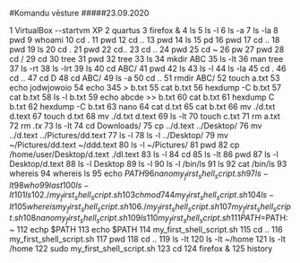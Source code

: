 #Komandu vēsture
#####23.09.2020

1  VirtualBox --startvm XP
    2  quartus
    3  firefox &
    4  ls
    5  ls -l
    6  ls -a
    7  ls -la
    8  pwd
    9  whoami
   10  cd .
   11  pwd
   12  cd ..
   13  pwd
   14  ls
   15  pd
   16  pwd
   17  cd ..
   18  pwd
   19  ls
   20  cd .
   21  pwd
   22  cd..
   23  cd ..
   24  pwd
   25  cd ~
   26  pw
   27  pwd
   28  cd /
   29  cd
   30  tree
   31  pwd
   32  tree
   33  ls
   34  mkdir ABC
   35  ls -lt
   36  man tree
   37  ls -rt
   38  ls -lrt
   39  ls
   40  cd ABC/
   41  pwd
   42  ls
   43  ls -l
   44  ls -la
   45  cd .
   46  cd ..
   47  cd D
   48  cd ABC/
   49  ls -a
   50  cd ..
   51  rmdir ABC/
   52  touch a.txt
   53  echo jodwjowoio
   54  echo 345 > b.txt
   55  cat b.txt
   56  hexdump -C b.txt
   57  cat b.txt
   58  ls -l b.txt
   59  echo abcde >> b.txt
   60  cat b.txt
   61  hexdump C b.txt
   62  hexdump -C b.txt
   63  nano
   64  cat d.txt
   65  cat b.txt
   66  mv ./d.txt d.text
   67  touch d.txt
   68  mv ./d.txt d.text
   69  ls -lt
   70  touch c.txt
   71  rm a.txt
   72  rm *.tx*
   73  ls -lt
   74  cd Downloads/
   75  cp ../d.text ../Desktop/
   76  mv ../d.text ../Pictures/dd.text
   77  ls -l
   78  ls -l ../Desktop/
   79  mv ~/Pictures/dd.text ~/ddd.text
   80  ls -l ~/Pictures/
   81  pwd
   82  cp /home/user/Desktop/d.text ./dl.text
   83  ls -l
   84  cd
   85  ls -lt
   86  pwd
   87  ls -l Desktop/d.text
   88  ls -l Desktop
   89  ls -l
   90  ls -l /bin/ls
   91  ls 
   92  cat /bin/ls
   93  whereis
   94  whereis ls
   95  echo $PATH
   96  nano my_first_shell_script.sh 
   97  ls -lt
   98  who
   99  last
  100  ls -lt
  101  ls
  102  ./my_first_shell_script.sh
  103  chmod 744 my_first_shell_script.sh
  104  ls -lt
  105  whereis my_first_shell_script.sh
  106  ./my_first_shell_script.sh
  107  my_first_shell_script.sh
  108  nano my_first_shell_script.sh
  109  ls
  110  my_first_shell_script.sh
  111  PATH=$PATH:~
  112  echp $PATH
  113  echo $PATH
  114  my_first_shell_script.sh
  115  cd ..
  116  my_first_shell_script.sh 
  117  pwd
  118  cd ..
  119  ls -lt
  120  ls -lt ~/home
  121  ls -lt /home
  122  sudo my_first_shell_script.sh 
  123  cd
  124  firefox &
  125  history

